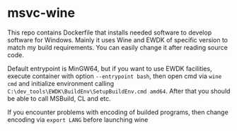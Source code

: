 # msvc-wine

This repo contains Dockerfile that installs needed software to develop software for Windows.
Mainly it uses Wine and EWDK of specific version to match my build requirements.
You can easily change it after reading source code.

Default entrypoint is MinGW64, but if you want to use EWDK facilities, execute container with
option `--entrypoint bash`, then open cmd via `wine cmd` and initialize environment
calling `C:\dev_tools\EWDK\BuildEnv\SetupBuildEnv.cmd amd64`. After that you should be able to
call MSBuild, CL and etc.

If you encounter problems with encoding of builded programs, then change encoding via `export LANG`
before launching wine
